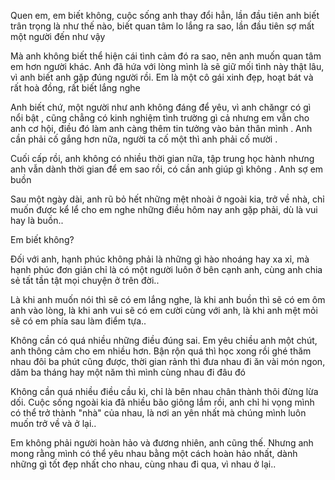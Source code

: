 Quen em, em biết không, cuộc sống anh thay đổi hẳn, lần đầu tiên anh biết trân trọng là như thế nào, biết quan tâm lo lắng ra sao, lần đầu tiên sợ mất một người đến như vậy

Mà anh không biết thể hiện cái tình cảm đó ra sao, nên anh muốn quan tâm em hơn người khác. Anh đã hứa với lòng mình là sẽ giữ mối tình này thật lâu, vì anh biết anh gặp đúng người rồi. Em là một cô gái xinh đẹp, hoạt bát và rất hoà đồng, rất biết lắng nghe

Anh biết chứ, một người như anh không đáng để yêu, vì anh chăngr có gì nổi bật , cũng chẳng có kinh nghiệm tình trường gì cả nhưng em vẫn cho anh cơ hội, điều đó làm anh càng thêm tin tưởng vào bản thân mình . Anh cần phải cố gắng hơn nữa, người ta cố một thì anh phải cố mười . 

Cuối cấp rồi, anh không có nhiều thời gian nữa, tập trung học hành nhưng anh vẫn dành thời gian để em sao rồi, có cần anh giúp gì không . Anh sợ em buồn 

Sau một ngày dài, anh rũ bỏ hết những mệt nhoài ở ngoài kia, trở về nhà, chỉ muốn được kể lể cho em nghe những điều hôm nay anh gặp phải, dù là vui hay là buồn..

Em biết không?

Đối với anh, hạnh phúc không phải là những gì hào nhoáng hay xa xỉ, mà hạnh phúc đơn giản chỉ là có một người luôn ở bên cạnh anh, cùng anh chia sẻ tất tần tật mọi chuyện ở trên đời..

Là khi anh muốn nói thì sẽ có em lắng nghe, là khi anh buồn thì sẽ có em ôm anh vào lòng, là khi anh vui sẽ có em cười cùng với anh, là khi anh mệt mỏi sẽ có em phía sau làm điểm tựa..

Không cần có quá nhiều những điều đúng sai. Em yêu chiều anh một chút, anh thông cảm cho em nhiều hơn. Bận rộn quá thì học xong rồi ghé thăm nhau đôi ba phút cũng được, thời gian rảnh thì đưa nhau đi ăn vài món ngon, dăm ba tháng hay một năm thì mình cùng nhau đi đâu đó

 Không cần quá nhiều điều cầu kì, chỉ là bên nhau chân thành thôi đừng lừa dối. Cuộc sống ngoài kia đã nhiều bão giông lắm rồi, anh chỉ hi vọng mình có thể trở thành "nhà" của nhau, là nơi an yên nhất mà chúng mình luôn muốn trở về và ở lại..

Em không phải người hoàn hảo và đương nhiên, anh cũng thế. Nhưng anh mong rằng mình có thể yêu nhau bằng một cách hoàn hảo nhất, dành những gì tốt đẹp nhất cho nhau, cùng nhau đi qua, vì nhau ở lại.. 


